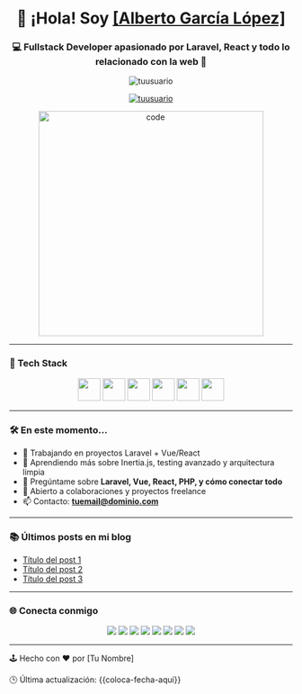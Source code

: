 <h1 align="center">👋 ¡Hola! Soy <a href="https://github.com/AlbertoProaza" target="blank">[Alberto García López]</a></h1>
<h3 align="center">💻 Fullstack Developer apasionado por Laravel, React y todo lo relacionado con la web 🚀</h3>

<p align="center">
  <img src="https://komarev.com/ghpvc/?username=tuusuario&label=Profile%20views&color=00ffe7&style=flat-square" alt="tuusuario" />
</p>

<p align="center">
  <a href="https://twitter.com/tuusuario" target="blank">
    <img src="https://img.shields.io/twitter/follow/tuusuario?logo=twitter&style=for-the-badge" alt="tuusuario" />
  </a>
</p>

<p align="center">
  <img src="https://media.giphy.com/media/SWoSkN6DxTszqIKEqv/giphy.gif" alt="code" width="400"/>
</p>

---

### 🚀 Tech Stack

<p align="center">
  <img src="https://cdn.jsdelivr.net/gh/devicons/devicon/icons/html5/html5-original.svg" width="40" height="40"/>
  <img src="https://cdn.jsdelivr.net/gh/devicons/devicon/icons/css3/css3-original.svg" width="40" height="40"/>
  <img src="https://cdn.jsdelivr.net/gh/devicons/devicon/icons/javascript/javascript-original.svg" width="40" height="40"/>
  <img src="https://cdn.jsdelivr.net/gh/devicons/devicon/icons/php/php-original.svg" width="40" height="40"/>
  <img src="https://cdn.jsdelivr.net/gh/devicons/devicon/icons/laravel/laravel-plain.svg" width="40" height="40"/>
  <img src="https://cdn.jsdelivr.net/gh/devicons/devicon/icons/react/react-original.svg" width="40" height="40"/>
</p>

---

### 🛠️ En este momento...

- 🔭 Trabajando en proyectos Laravel + Vue/React
- 🌱 Aprendiendo más sobre Inertia.js, testing avanzado y arquitectura limpia
- 💬 Pregúntame sobre **Laravel, Vue, React, PHP, y cómo conectar todo**
- 🤝 Abierto a colaboraciones y proyectos freelance
- 📫 Contacto: **tuemail@dominio.com**

---

### 📚 Últimos posts en mi blog

<!-- BLOG-POST-LIST:START -->
- [Título del post 1](#)
- [Título del post 2](#)
- [Título del post 3](#)
<!-- BLOG-POST-LIST:END -->

---

### 🌐 Conecta conmigo

<p align="center">
  <a href="https://www.linkedin.com/in/alberto-garc%C3%ADa-l%C3%B3pez-1664a3334" target="_blank"><img src="https://img.icons8.com/doodle/40/000000/linkedin--v2.png"/></a>
  <a href="https://github.com/tuusuario" target="_blank"><img src="https://img.icons8.com/doodle/40/000000/github--v1.png"/></a>
  <a href="https://stackoverflow.com/users/tuusuario" target="_blank"><img src="https://img.icons8.com/external-tal-revivo-color-tal-revivo/40/000000/external-stack-overflow-logo-color-tal-revivo.png"/></a>
  <a href="https://dev.to/tuusuario" target="_blank"><img src="https://img.icons8.com/external-sketchy-juicy-fish/0.6x/external-blog-online-services-sketchy-sketchy-juicy-fish.png"/></a>
  <a href="https://instagram.com/tuusuario" target="_blank"><img src="https://img.icons8.com/doodle/40/000000/instagram-new--v2.png"/></a>
  <a href="https://twitter.com/tuusuario" target="_blank"><img src="https://img.icons8.com/doodle/1x/twitter-squared--v2.png"/></a>
  <a href="https://www.youtube.com/@tuusuario" target="_blank"><img src="https://img.icons8.com/doodle/1x/youtube--v2.png"/></a>
  <a href="https://github.com/tuusuario/portfolio/blob/main/CV.pdf" target="_blank"><img src="https://img.icons8.com/plasticine/0.5x/resume.png"/></a>
</p>

---

🕹️ Hecho con ❤️ por [Tu Nombre]

🕒 Última actualización: {{coloca-fecha-aquí}}

